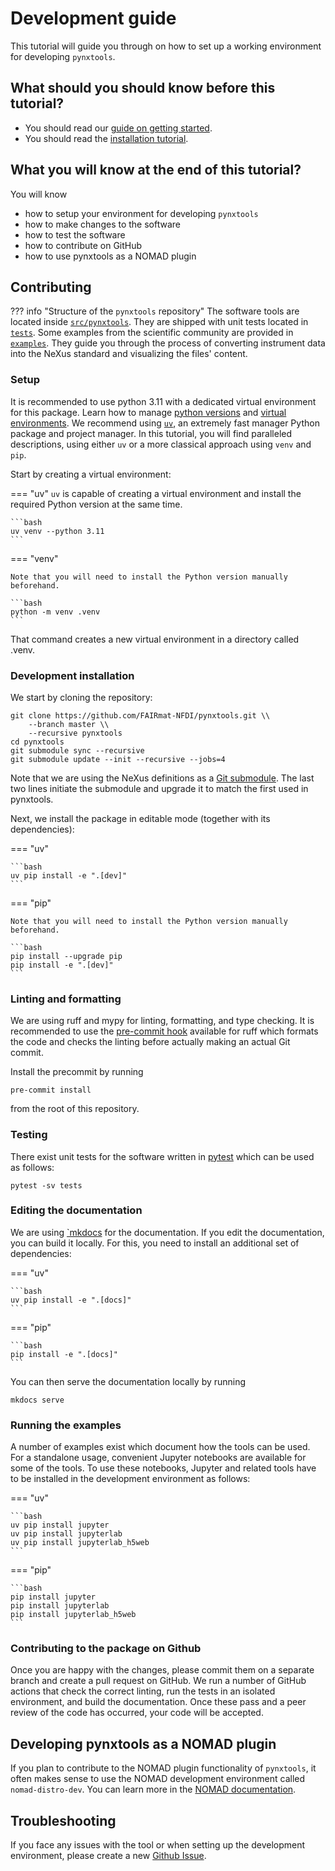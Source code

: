 # Development guide

This tutorial will guide you through on how to set up a working environment for developing `pynxtools`.

## What should you should know before this tutorial?

- You should read our [guide on getting started](../getting-started.md).
- You should read the [installation tutorial](installation.md).

## What you will know at the end of this tutorial?

You will know

- how to setup your environment for developing `pynxtools`
- how to make changes to the software
- how to test the software
- how to contribute on GitHub
- how to use pynxtools as a NOMAD plugin

## Contributing

??? info "Structure of the `pynxtools` repository"
    The software tools are located inside [`src/pynxtools`](https://github.com/FAIRmat-NFDI/pynxtools/tree/master/src/pynxtools). They are shipped with unit tests located in [`tests`](https://github.com/FAIRmat-NFDI/pynxtools/tree/master/tests). Some examples from the scientific community are provided in [`examples`](https://github.com/FAIRmat-NFDI/pynxtools/tree/master/examples). They guide you through the process of converting instrument data into the NeXus standard and visualizing the files' content.

### Setup

It is recommended to use python 3.11 with a dedicated virtual environment for this package. Learn how to manage [python versions](https://github.com/pyenv/pyenv) and [virtual environments](https://realpython.com/python-virtual-environments-a-primer/). We recommend using [`uv`](https://github.com/astral-sh/uv), an extremely fast manager Python package and project manager. In this tutorial, you will find paralleled descriptions, using either `uv` or a more classical approach using `venv` and `pip`.

Start by creating a virtual environment:

=== "uv"
    `uv` is capable of creating a virtual environment and install the required Python version at the same time.

    ```bash
    uv venv --python 3.11
    ```

=== "venv"

    Note that you will need to install the Python version manually beforehand.

    ```bash
    python -m venv .venv
    ```

That command creates a new virtual environment in a directory called .venv.

### Development installation

We start by cloning the repository:

```console
git clone https://github.com/FAIRmat-NFDI/pynxtools.git \\
    --branch master \\
    --recursive pynxtools
cd pynxtools
git submodule sync --recursive
git submodule update --init --recursive --jobs=4
```

Note that we are using the NeXus definitions as a [Git submodule](https://git-scm.com/book/en/v2/Git-Tools-Submodules). The last two lines initiate the submodule and upgrade it to match the first used in pynxtools.

Next, we install the package in editable mode (together with its dependencies):

=== "uv"

    ```bash
    uv pip install -e ".[dev]"
    ```

=== "pip"

    Note that you will need to install the Python version manually beforehand.

    ```bash
    pip install --upgrade pip
    pip install -e ".[dev]"
    ```

### Linting and formatting

We are using ruff and mypy for linting, formatting, and type checking. It is recommended to use the [pre-commit hook](https://pre-commit.com/#intro) available for ruff which formats the code and checks the linting before actually making an actual Git commit.

Install the precommit by running

```console
pre-commit install
```

from the root of this repository.

### Testing

There exist unit tests for the software written in [pytest](https://docs.pytest.org/en/stable/) which can be used as follows:

```console
pytest -sv tests
```

### Editing the documentation

We are using [`mkdocs](https://www.mkdocs.org/) for the documentation. If you edit the documentation, you can build it locally. For this, you need to install an additional set of dependencies:

=== "uv"

    ```bash
    uv pip install -e ".[docs]"
    ```

=== "pip"

    ```bash
    pip install -e ".[docs]"
    ```
You can then serve the documentation locally by running

```console
mkdocs serve
```

### Running the examples

A number of examples exist which document how the tools can be used. For a standalone usage, convenient Jupyter notebooks are available for some of the tools. To use these notebooks, Jupyter and related tools have to be installed in the development environment as follows:

=== "uv"

    ```bash
    uv pip install jupyter
    uv pip install jupyterlab
    uv pip install jupyterlab_h5web
    ```

=== "pip"

    ```bash
    pip install jupyter
    pip install jupyterlab
    pip install jupyterlab_h5web
    ```

### Contributing to the package on Github

Once you are happy with the changes, please commit them on a separate branch and create a pull request on GitHub. We run a number of GitHub actions that check the correct linting, run the tests in an isolated environment, and build the documentation. Once these pass and a peer review of the code has occurred, your code will be accepted.

## Developing pynxtools as a NOMAD plugin

If you plan to contribute to the NOMAD plugin functionality of `pynxtools`, it often makes sense to use the NOMAD development environment called `nomad-distro-dev`. You can learn more in the [NOMAD documentation](https://nomad-lab.eu/prod/v1/staging/docs/howto/develop/setup.html#nomad-distro-dev-development-environment-for-the-core-nomad-package-and-nomad-plugins).

## Troubleshooting

If you face any issues with the tool or when setting up the development environment, please create a new [Github Issue](https://github.com/FAIRmat-NFDI/pynxtools/issues/new?template=bug.yaml).
